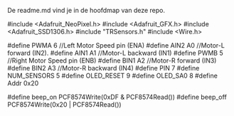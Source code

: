 De readme.md vind je in de hoofdmap van deze repo.

#include <Adafruit_NeoPixel.h>
#include <Adafruit_GFX.h>
#include <Adafruit_SSD1306.h>
#include "TRSensors.h"
#include <Wire.h>


#define PWMA   6           //Left Motor Speed pin (ENA)
#define AIN2   A0          //Motor-L forward (IN2).
#define AIN1   A1          //Motor-L backward (IN1)
#define PWMB   5           //Right Motor Speed pin (ENB)
#define BIN1   A2          //Motor-R forward (IN3)
#define BIN2   A3          //Motor-R backward (IN4)
#define PIN 7
#define NUM_SENSORS 5
#define OLED_RESET 9
#define OLED_SA0   8
#define Addr 0x20

#define beep_on  PCF8574Write(0xDF & PCF8574Read())
#define beep_off PCF8574Write(0x20 | PCF8574Read())

